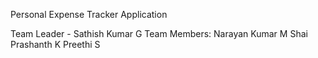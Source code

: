 Personal Expense Tracker Application

Team Leader - Sathish Kumar G
Team Members:
  Narayan Kumar M
  Shai Prashanth K
  Preethi S
